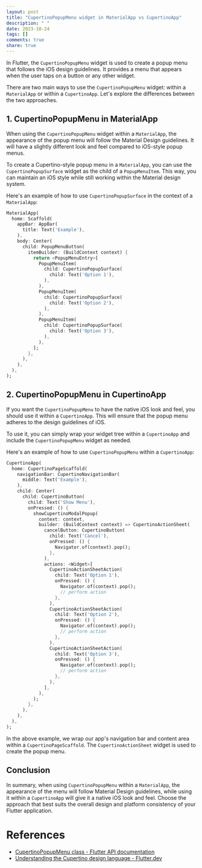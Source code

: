 ```yaml
---
layout: post
title: "CupertinoPopupMenu widget in MaterialApp vs CupertinoApp"
description: " "
date: 2023-10-24
tags: []
comments: true
share: true
---
```


In Flutter, the `CupertinoPopupMenu` widget is used to create a popup menu that follows the iOS design guidelines. It provides a menu that appears when the user taps on a button or any other widget.

There are two main ways to use the `CupertinoPopupMenu` widget: within a `MaterialApp` or within a `CupertinoApp`. Let's explore the differences between the two approaches.

## 1. CupertinoPopupMenu in MaterialApp

When using the `CupertinoPopupMenu` widget within a `MaterialApp`, the appearance of the popup menu will follow the Material Design guidelines. It will have a slightly different look and feel compared to iOS-style popup menus.

To create a Cupertino-style popup menu in a `MaterialApp`, you can use the `CupertinoPopupSurface` widget as the child of a `PopupMenuItem`. This way, you can maintain an iOS style while still working within the Material design system.

Here's an example of how to use `CupertinoPopupSurface` in the context of a `MaterialApp`:

```dart
MaterialApp(
  home: Scaffold(
    appBar: AppBar(
      title: Text('Example'),
    ),
    body: Center(
      child: PopupMenuButton(
        itemBuilder: (BuildContext context) {
          return <PopupMenuEntry>[
            PopupMenuItem(
              child: CupertinoPopupSurface(
                child: Text('Option 1'),
              ),
            ),
            PopupMenuItem(
              child: CupertinoPopupSurface(
                child: Text('Option 2'),
              ),
            ),
            PopupMenuItem(
              child: CupertinoPopupSurface(
                child: Text('Option 3'),
              ),
            ),
          ];
        },
      ),
    ),
  ),
);
```

## 2. CupertinoPopupMenu in CupertinoApp

If you want the `CupertinoPopupMenu` to have the native iOS look and feel, you should use it within a `CupertinoApp`. This will ensure that the popup menu adheres to the design guidelines of iOS.

To use it, you can simply wrap your widget tree within a `CupertinoApp` and include the `CupertinoPopupMenu` widget as needed.

Here's an example of how to use `CupertinoPopupMenu` within a `CupertinoApp`:

```dart
CupertinoApp(
  home: CupertinoPageScaffold(
    navigationBar: CupertinoNavigationBar(
      middle: Text('Example'),
    ),
    child: Center(
      child: CupertinoButton(
        child: Text('Show Menu'),
        onPressed: () {
          showCupertinoModalPopup(
            context: context,
            builder: (BuildContext context) => CupertinoActionSheet(
              cancelButton: CupertinoButton(
                child: Text('Cancel'),
                onPressed: () {
                  Navigator.of(context).pop();
                },
              ),
              actions: <Widget>[
                CupertinoActionSheetAction(
                  child: Text('Option 1'),
                  onPressed: () {
                    Navigator.of(context).pop();
                    // perform action
                  },
                ),
                CupertinoActionSheetAction(
                  child: Text('Option 2'),
                  onPressed: () {
                    Navigator.of(context).pop();
                    // perform action
                  },
                ),
                CupertinoActionSheetAction(
                  child: Text('Option 3'),
                  onPressed: () {
                    Navigator.of(context).pop();
                    // perform action
                  },
                ),
              ],
            ),
          );
        },
      ),
    ),
  ),
);
```

In the above example, we wrap our app's navigation bar and content area within a `CupertinoPageScaffold`. The `CupertinoActionSheet` widget is used to create the popup menu.

## Conclusion

In summary, when using `CupertinoPopupMenu` within a `MaterialApp`, the appearance of the menu will follow Material Design guidelines, while using it within a `CupertinoApp` will give it a native iOS look and feel. Choose the approach that best suits the overall design and platform consistency of your Flutter application.

# References
- [CupertinoPopupMenu class - Flutter API documentation](https://api.flutter.dev/flutter/cupertino/CupertinoPopupMenu-class.html)
- [Understanding the Cupertino design language - Flutter.dev](https://flutter.dev/docs/development/ui/widgets/cupertino)